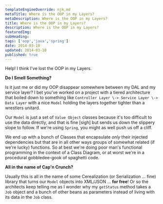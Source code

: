```yaml
---
templateEngineOverride: njk,md
metaTitle: Where is the OOP in my Layers?
metaDescription: Where is the OOP in my Layers?
title: Where is the OOP in my Layers?
description: Where is the OOP in my Layers?
featuredImg: 
subHeading: 
tags: ['oop','java','spring']
date: 2014-03-10
updated: 2014-03-10
published: true
---
```


<div class="col-start-3 col-end-9">




Help! I think I've lost the OOP in my Layers.

**Do I Smell Something?**

Is it just me or did my OOP disappear somewhere between my DAL and my service layer? I bet you've worked on a project with a tiered architecture that boiled down to something like `Controller Layer \-> Service Layer \-> Data Layer` with a nice `Model` holding the layers together tighter than a wrestlers unitard.

Our `Model` is just a set of `Value Object` classes because it's too difficult to use the data directly, and that is fine [sigh] but sends us down the slippery slope to follow. If we're using `Spring`, you might as well push us off a cliff.

We end up with a bunch of Classes that encapsulate *only* their injected dependencies but that are in all other ways groups of somewhat related (if we're lucky) functions. So at best we're doing poor man's functional programming in the context of a Class Diagram, or at worst we're in a procedural gobbledee-gook of spaghetti code.

**All in the name of Cap'n Crunch?**

Usually this is all in the name of some Cerealization (or Serialization ... fine) library that turns our `Model` objects into XML/JSON ... **for free**! Or so the architects keep telling me as I wonder why my `getStatus` method takes a `Job` object and a bunch of other beans as parameters instead of living with its data *in* the `Job` class.
